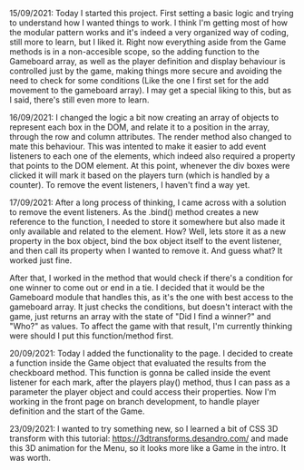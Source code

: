 15/09/2021: Today I started this project. First setting a basic logic and trying to understand how I wanted things to work. I think I'm getting most of how the modular pattern works and it's indeed a very organized way of coding, still more to learn, but I liked it. Right now everything aside from the Game methods is in a non-accesible scope, so the adding function to the Gameboard array, as well as the player definition and display behaviour is controlled just by the game, making things more secure and avoiding the need to check for some conditions (Like the one I first set for the add movement to the gameboard array). I may get a special liking to this, but as I said, there's still even more to learn.

16/09/2021: I changed the logic a bit now creating an array of objects to represent each box in the DOM, and relate it to a position in the array, through the row and column attributes. The render method also changed to mate this behaviour. This was intented to make it easier to add event listeners to each one of the elements, which indeed also required a property that points to the DOM element. At this point, whenever the div boxes were clicked it will mark it based on the players turn (which is handled by a counter). To remove the event listeners, I haven't find a way yet.

17/09/2021: After a long process of thinking, I came across with a solution to remove the event listeners. As the .bind() method creates a new reference to the function, I needed to store it somewhere but also made it only available and related to the element. How? Well, lets store it as a new property in the box object, bind the box object itself to the event listener, and then call its property when I wanted to remove it. And guess what? It worked just fine.

After that, I worked in the method that would check if there's a condition for one winner to come out or end in a tie. I decided that it would be the Gameboard module that handles this, as it's the one with best access to the gameboard array. It just checks the conditions, but doesn't interact with the game, just returns an array with the state of "Did I find a winner?" and "Who?" as values. To affect the game with that result, I'm currently thinking were should I put this function/method first.

20/09/2021: Today I added the functionality to the page. I decided to create a function inside the Game object that evaluated the results from the checkboard method. This function is gonna be called inside the event listener for each mark, after the players play() method, thus I can pass as a parameter the player object and could access their properties. Now I'm working in the front page on branch development, to handle player definition and the start of the Game.  

23/09/2021: I wanted to try something new, so I learned a bit of CSS 3D transform with this tutorial: https://3dtransforms.desandro.com/ and made this 3D animation for the Menu, so it looks more like a Game in the intro. It was worth.